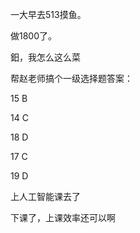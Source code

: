 一大早去513摸鱼。

做1800了。

鈤，我怎么这么菜

帮赵老师搞个一级选择题答案：

 15 B

14 C

18 D

17 C

19 D



上人工智能课去了

下课了，上课效率还可以啊